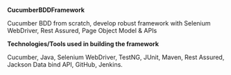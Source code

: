 **CucumberBDDFramework**

Cucumber BDD from scratch, develop robust framework with Selenium WebDriver, Rest Assured, Page Object Model & APIs

**Technologies/Tools used in building the framework**

Cucumber,
Java,
Selenium WebDriver,
TestNG,
JUnit,
Maven,
Rest Assured,
Jackson Data bind API,
GitHub,
Jenkins.
